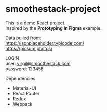 # smoothestack-project
This is a demo React project. <br />
Inspired by the <strong>Prototyping In Figma</strong> example.

Data pulled from: <br />
https://jsonplaceholder.typicode.com/ <br />
https://picsum.photos/

LOGIN <br />
user: virgil@smoothestack.com <br />
password: 123456

Dependencies: <br />
- Material-UI <br />
- React Router <br />
- Redux <br />
- Webpack <br />
